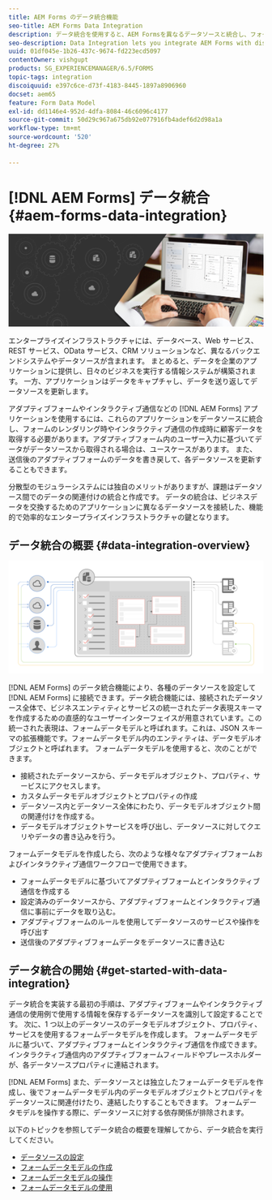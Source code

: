 ```yaml
---
title: AEM Forms のデータ統合機能
seo-title: AEM Forms Data Integration
description: データ統合を使用すると、AEM Formsを異なるデータソースと統合し、フォームデータモデルを作成して、アダプティブフォームとインタラクティブ通信を作成して操作することができます。
seo-description: Data Integration lets you integrate AEM Forms with disparate data sources and create form data model to create and work with adaptive forms and interactive communications.
uuid: 01df045e-1b26-437c-9674-fd223ecd5097
contentOwner: vishgupt
products: SG_EXPERIENCEMANAGER/6.5/FORMS
topic-tags: integration
discoiquuid: e397c6ce-d73f-4183-8445-1897a8906960
docset: aem65
feature: Form Data Model
exl-id: dd1146e4-952d-4dfa-8084-46c6096c4177
source-git-commit: 50d29c967a675db92e077916fb4adef6d2d98a1a
workflow-type: tm+mt
source-wordcount: '520'
ht-degree: 27%

---
```


# [!DNL AEM Forms] データ統合 {#aem-forms-data-integration}

![hero-image](do-not-localize/data-integration.png)

エンタープライズインフラストラクチャには、データベース、Web サービス、REST サービス、OData サービス、CRM ソリューションなど、異なるバックエンドシステムやデータソースが含まれます。 まとめると、データを企業のアプリケーションに提供し、日々のビジネスを実行する情報システムが構築されます。 一方、アプリケーションはデータをキャプチャし、データを送り返してデータソースを更新します。

アダプティブフォームやインタラクティブ通信などの [!DNL AEM Forms] アプリケーションを使用するには、これらのアプリケーションをデータソースに統合し、フォームのレンダリング時やインタラクティブ通信の作成時に顧客データを取得する必要があります。アダプティブフォーム内のユーザー入力に基づいてデータがデータソースから取得される場合は、ユースケースがあります。 また、送信後のアダプティブフォームのデータを書き戻して、各データソースを更新することもできます。

分散型のモジュラーシステムには独自のメリットがありますが、課題はデータソース間でのデータの関連付けの統合と作成です。 データの統合は、ビジネスデータを交換するためのアプリケーションに異なるデータソースを接続した、機能的で効率的なエンタープライズインフラストラクチャの鍵となります。

## データ統合の概要 {#data-integration-overview}

![aem-forms-data-integration](assets/aem-forms-data-integeration.png)

[!DNL AEM Forms] のデータ統合機能により、各種のデータソースを設定して [!DNL AEM Forms] に接続できます。データ統合機能には、接続されたデータソース全体で、ビジネスエンティティとサービスの統一されたデータ表現スキーマを作成するための直感的なユーザーインターフェイスが用意されています。この統一された表現は、フォームデータモデルと呼ばれます。これは、JSON スキーマの拡張機能です。フォームデータモデル内のエンティティは、データモデルオブジェクトと呼ばれます。 フォームデータモデルを使用すると、次のことができます。

* 接続されたデータソースから、データモデルオブジェクト、プロパティ、サービスにアクセスします。
* カスタムデータモデルオブジェクトとプロパティの作成
* データソース内とデータソース全体にわたり、データモデルオブジェクト間の関連付けを作成する。
* データモデルオブジェクトサービスを呼び出し、データソースに対してクエリやデータの書き込みを行う。

フォームデータモデルを作成したら、次のような様々なアダプティブフォームおよびインタラクティブ通信ワークフローで使用できます。

* フォームデータモデルに基づいてアダプティブフォームとインタラクティブ通信を作成する
* 設定済みのデータソースから、アダプティブフォームとインタラクティブ通信に事前にデータを取り込む。
* アダプティブフォームのルールを使用してデータソースのサービスや操作を呼び出す
* 送信後のアダプティブフォームデータをデータソースに書き込む

## データ統合の開始 {#get-started-with-data-integration}

データ統合を実装する最初の手順は、アダプティブフォームやインタラクティブ通信の使用例で使用する情報を保存するデータソースを識別して設定することです。 次に、1 つ以上のデータソースのデータモデルオブジェクト、プロパティ、サービスを使用するフォームデータモデルを作成します。 フォームデータモデルに基づいて、アダプティブフォームとインタラクティブ通信を作成できます。インタラクティブ通信内のアダプティブフォームフィールドやプレースホルダーが、各データソースプロパティに連結されます。

[!DNL AEM Forms] また、データソースとは独立したフォームデータモデルを作成し、後でフォームデータモデル内のデータモデルオブジェクトとプロパティをデータソースに関連付けたり、連結したりすることもできます。 フォームデータモデルを操作する際に、データソースに対する依存関係が排除されます。

以下のトピックを参照してデータ統合の概要を理解してから、データ統合を実行してください。

* [データソースの設定](../../forms/using/configure-data-sources.md)
* [フォームデータモデルの作成](../../forms/using/create-form-data-models.md)
* [フォームデータモデルの操作](../../forms/using/work-with-form-data-model.md)
* [フォームデータモデルの使用](../../forms/using/using-form-data-model.md)
